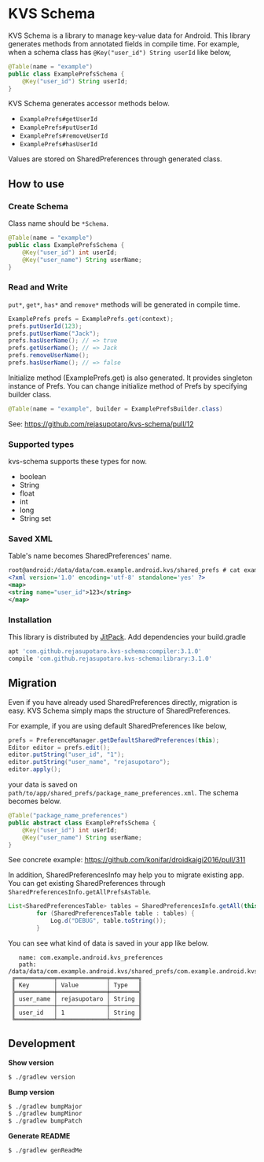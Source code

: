 KVS Schema
==========

KVS Schema is a library to manage key-value data for Android.
This library generates methods from annotated fields in compile time.
For example, when a schema class has `@Key("user_id") String userId` like below,

```java
@Table(name = "example")
public class ExamplePrefsSchema {
    @Key("user_id") String userId;
}
```

KVS Schema generates accessor methods below.

- `ExamplePrefs#getUserId`
- `ExamplePrefs#putUserId`
- `ExamplePrefs#removeUserId`
- `ExamplePrefs#hasUserId`

Values are stored on SharedPreferences through generated class.

How to use
----------

### Create Schema

Class name should be `*Schema`.

```java
@Table(name = "example")
public class ExamplePrefsSchema {
    @Key("user_id") int userId;
    @Key("user_name") String userName;
}
```

### Read and Write

`put*`, `get*`, `has*` and `remove*` methods will be generated in compile time.

```java
ExamplePrefs prefs = ExamplePrefs.get(context);
prefs.putUserId(123);
prefs.putUserName("Jack");
prefs.hasUserName(); // => true
prefs.getUserName(); // => Jack
prefs.removeUserName();
prefs.hasUserName(); // => false
```

Initialize method (ExamplePrefs.get) is also generated. It provides singleton instance of Prefs.
You can change initialize method of Prefs by specifying builder class.

```java
@Table(name = "example", builder = ExamplePrefsBuilder.class)
```

See: https://github.com/rejasupotaro/kvs-schema/pull/12

### Supported types

kvs-schema supports these types for now.

- boolean
- String
- float
- int
- long
- String set

### Saved XML

Table's name becomes SharedPreferences' name.

```xml
root@android:/data/data/com.example.android.kvs/shared_prefs # cat example.xml
<?xml version='1.0' encoding='utf-8' standalone='yes' ?>
<map>
<string name="user_id">123</string>
</map>
```

### Installation

This library is distributed by [JitPack](https://jitpack.io/).
Add dependencies your build.gradle

```groovy
apt 'com.github.rejasupotaro.kvs-schema:compiler:3.1.0'
compile 'com.github.rejasupotaro.kvs-schema:library:3.1.0'
```

Migration
----------

Even if you have already used SharedPreferences directly, migration is easy. KVS Schema simply maps the structure of SharedPreferences.

For example, if you are using default SharedPreferences like below,

```java
prefs = PreferenceManager.getDefaultSharedPreferences(this);
Editor editor = prefs.edit();
editor.putString("user_id", "1");
editor.putString("user_name", "rejasupotaro");
editor.apply();
```

your data is saved on `path/to/app/shared_prefs/package_name_preferences.xml`. The schema becomes below.

```java
@Table("package_name_preferences")
public abstract class ExamplePrefsSchema {
    @Key("user_id") int userId;
    @Key("user_name") String userName;
}
```

See concrete example: https://github.com/konifar/droidkaigi2016/pull/311

In addition, SharedPreferencesInfo may help you to migrate existing app. You can get existing SharedPreferences through `SharedPreferencesInfo.getAllPrefsAsTable`.

```java
List<SharedPreferencesTable> tables = SharedPreferencesInfo.getAll(this);
        for (SharedPreferencesTable table : tables) {
            Log.d("DEBUG", table.toString());
        }
```

You can see what kind of data is saved in your app like below.

```
   name: com.example.android.kvs_preferences
   path: /data/data/com.example.android.kvs/shared_prefs/com.example.android.kvs_preferences.xml
 ╔═══════════╤══════════════╤════════╗
 ║ Key       │ Value        │ Type   ║
 ╠═══════════╪══════════════╪════════╣
 ║ user_name │ rejasupotaro │ String ║
 ╟───────────┼──────────────┼────────╢
 ║ user_id   │ 1            │ String ║
 ╚═══════════╧══════════════╧════════╝
 ```

Development
----------

**Show version**

```sh
$ ./gradlew version
```

**Bump version**

```sh
$ ./gradlew bumpMajor
$ ./gradlew bumpMinor
$ ./gradlew bumpPatch
```

**Generate README**

```sh
$ ./gradlew genReadMe
```
